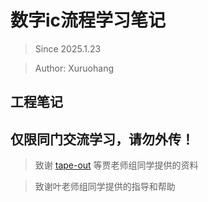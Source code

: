 # 数字ic流程学习笔记

> Since 2025.1.23

> Author: Xuruohang

## 工程笔记

## 仅限同门交流学习，请勿外传！

> 致谢 [tape-out](https://bwoah-kimi.github.io/Tape-out_template_doc/5_io/) 等贾老师组同学提供的资料

> 致谢叶老师组同学提供的指导和帮助
